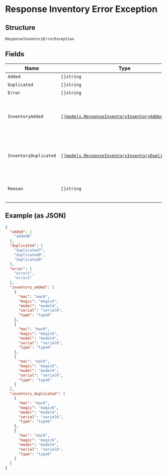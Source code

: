 
# Response Inventory Error Exception

## Structure

`ResponseInventoryErrorException`

## Fields

| Name | Type | Tags | Description |
|  --- | --- | --- | --- |
| `Added` | `[]string` | Optional | - |
| `Duplicated` | `[]string` | Optional | - |
| `Error` | `[]string` | Optional | - |
| `InventoryAdded` | [`[]models.ResponseInventoryInventoryAddedItems`](../../doc/models/response-inventory-inventory-added-items.md) | Optional | **Constraints**: *Minimum Items*: `1`, *Unique Items Required* |
| `InventoryDuplicated` | [`[]models.ResponseInventoryInventoryDuplicatedItems`](../../doc/models/response-inventory-inventory-duplicated-items.md) | Optional | **Constraints**: *Minimum Items*: `1`, *Unique Items Required* |
| `Reason` | `[]string` | Optional | **Constraints**: *Unique Items Required* |

## Example (as JSON)

```json
{
  "added": [
    "added8"
  ],
  "duplicated": [
    "duplicated7",
    "duplicated8",
    "duplicated9"
  ],
  "error": [
    "error1",
    "error2"
  ],
  "inventory_added": [
    {
      "mac": "mac0",
      "magic": "magic6",
      "model": "model4",
      "serial": "serial6",
      "type": "type6"
    },
    {
      "mac": "mac0",
      "magic": "magic6",
      "model": "model4",
      "serial": "serial6",
      "type": "type6"
    },
    {
      "mac": "mac0",
      "magic": "magic6",
      "model": "model4",
      "serial": "serial6",
      "type": "type6"
    }
  ],
  "inventory_duplicated": [
    {
      "mac": "mac0",
      "magic": "magic6",
      "model": "model4",
      "serial": "serial6",
      "type": "type6"
    },
    {
      "mac": "mac0",
      "magic": "magic6",
      "model": "model4",
      "serial": "serial6",
      "type": "type6"
    }
  ]
}
```

